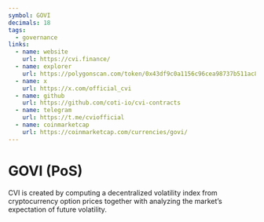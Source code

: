 ```yaml
---
symbol: GOVI
decimals: 18
tags:
  - governance
links:
  - name: website
    url: https://cvi.finance/
  - name: explorer
    url: https://polygonscan.com/token/0x43df9c0a1156c96cea98737b511ac89d0e2a1f46
  - name: x
    url: https://x.com/official_cvi
  - name: github
    url: https://github.com/coti-io/cvi-contracts
  - name: telegram
    url: https://t.me/cviofficial
  - name: coinmarketcap
    url: https://coinmarketcap.com/currencies/govi/
---
```


# GOVI (PoS)

CVI is created by computing a decentralized volatility index from cryptocurrency option prices together with analyzing the market’s expectation of future volatility.
